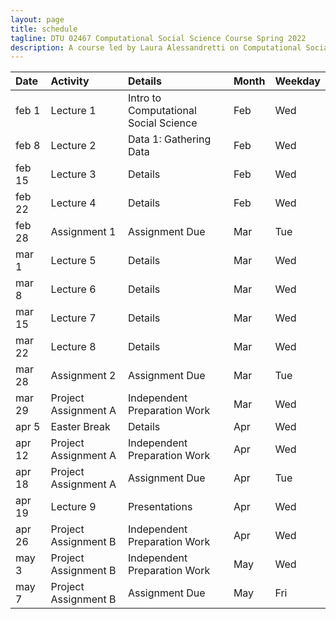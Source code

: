 ```yaml
---
layout: page
title: schedule
tagline: DTU 02467 Computational Social Science Course Spring 2022
description: A course led by Laura Alessandretti on Computational Social Science
---
```




| Date        | Activity                     | Details                    |     Month     |    Weekday     |
| :---        |    :---                   |    :---                 |          :--- |           :--- |
| feb 1       | Lecture 1                   | Intro to Computational Social Science      | Feb           |      Wed       |
| feb 8       | Lecture 2                   | Data 1: Gathering Data                     | Feb           |      Wed       |
| feb 15      | Lecture 3                   | Details                    | Feb           |      Wed       |
| feb 22      | Lecture 4                   | Details                    | Feb           |      Wed       |
| feb 28      | Assignment 1                | Assignment Due                    | Mar           |      Tue       |
| mar 1       | Lecture 5                   | Details                    | Mar           |      Wed       |
| mar 8       | Lecture 6                   | Details                    | Mar           |      Wed       |
| mar 15      | Lecture 7                   | Details                    | Mar           |      Wed       |
| mar 22      | Lecture 8                   | Details                    | Mar           |      Wed       |
| mar 28      | Assignment 2                | Assignment Due                    | Mar           |      Tue       |
| mar 29      | Project Assignment A        |Independent Preparation Work| Mar           |      Wed       |
| apr 5       | Easter Break                | Details                    | Apr           |      Wed       |
| apr 12      | Project Assignment A        |Independent Preparation Work| Apr           |      Wed       |
| apr 18      | Project Assignment A        | Assignment Due                    | Apr           |      Tue       |
| apr 19      | Lecture 9                   | Presentations              | Apr           |      Wed       |
| apr 26      | Project Assignment B        |Independent Preparation Work| Apr           |      Wed       |
| may 3       | Project Assignment B        |Independent Preparation Work| May           |      Wed       |
| may 7       | Project Assignment B        | Assignment Due             | May           |      Fri       |
